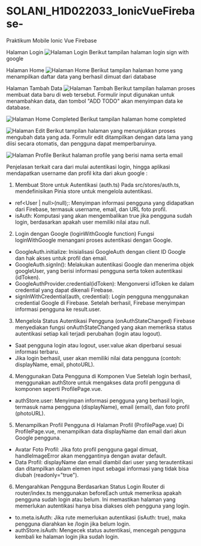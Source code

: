 # SOLANI_H1D022033_IonicVueFirebase-
Praktikum Mobile Ionic Vue Firebase 

Halaman Login
![Halaman Login](login.jpg)
Berikut tampilan halaman login sign with google

Halaman Home
![Halaman Home](home.jpg)
Berikut tampilan halaman home yang menampilkan daftar data yang berhasil dimuat dari database

Halaman Tambah Data
![Halaman Tambah](add.jpg)
Berikut tampilan halaman  proses membuat data baru di web tersebut. Formulir input digunakan untuk menambahkan data, dan tombol "ADD TODO" akan menyimpan data ke database.

![Halaman Home Completed](home-com.jpg)
Berikut tampilan halaman home completed

![Halaman Edit](edit.jpg)
Berikut tampilan halaman yang menunjukkan proses mengubah data yang ada. Formulir edit ditampilkan dengan data lama yang diisi secara otomatis, dan pengguna dapat memperbaruinya.

![Halaman Profile](profile.jpg)
Berikut halaman profile yang berisi nama serta email

Penjelasan terkait cara dari mulai autentikasi login, hingga aplikasi mendapatkan username dan profil kita dari akun google : 

1. Membuat Store untuk Autentikasi (auth.ts)
Pada src/stores/auth.ts, mendefinisikan Pinia store untuk mengelola autentikasi.
- ref<User | null>(null);: Menyimpan informasi pengguna yang didapatkan dari Firebase, termasuk username, email, dan URL foto profil.
- isAuth: Komputasi yang akan mengembalikan true jika pengguna sudah login, berdasarkan apakah user memiliki nilai atau null.

2. Login dengan Google (loginWithGoogle function)
Fungsi loginWithGoogle menangani proses autentikasi dengan Google. 
- GoogleAuth.initialize: Inisialisasi GoogleAuth dengan client ID Google dan hak akses untuk profil dan email.
- GoogleAuth.signIn(): Melakukan autentikasi Google dan menerima objek googleUser, yang berisi informasi pengguna serta token autentikasi (idToken).
- GoogleAuthProvider.credential(idToken): Mengonversi idToken ke dalam credential yang dapat dikenali Firebase.
- signInWithCredential(auth, credential): Login pengguna menggunakan credential Google di Firebase. Setelah berhasil, Firebase menyimpan informasi pengguna ke result.user.

3. Mengelola Status Autentikasi Pengguna (onAuthStateChanged)
Firebase menyediakan fungsi onAuthStateChanged yang akan memeriksa status autentikasi setiap kali terjadi perubahan (login atau logout).
- Saat pengguna login atau logout, user.value akan diperbarui sesuai informasi terbaru.
- Jika login berhasil, user akan memiliki nilai data pengguna (contoh: displayName, email, photoURL).

4. Menggunakan Data Pengguna di Komponen Vue
Setelah login berhasil, menggunakan authStore untuk mengakses data profil pengguna di komponen seperti ProfilePage.vue.
- authStore.user: Menyimpan informasi pengguna yang berhasil login, termasuk nama pengguna (displayName), email (email), dan foto profil (photoURL).

5. Menampilkan Profil Pengguna di Halaman Profil (ProfilePage.vue)
Di ProfilePage.vue, menampilkan data displayName dan email dari akun Google pengguna.
- Avatar Foto Profil: Jika foto profil pengguna gagal dimuat, handleImageError akan menggantinya dengan avatar default.
- Data Profil: displayName dan email diambil dari user yang terautentikasi dan ditampilkan dalam elemen input sebagai informasi yang tidak bisa diubah (readonly="true").

6. Mengarahkan Pengguna Berdasarkan Status Login
Router di router/index.ts menggunakan beforeEach untuk memeriksa apakah pengguna sudah login atau belum. Ini memastikan halaman yang memerlukan autentikasi hanya bisa diakses oleh pengguna yang login.
- to.meta.isAuth: Jika rute memerlukan autentikasi (isAuth: true), maka pengguna diarahkan ke /login jika belum login.
- authStore.isAuth: Mengecek status autentikasi, mencegah pengguna kembali ke halaman login jika sudah login.


